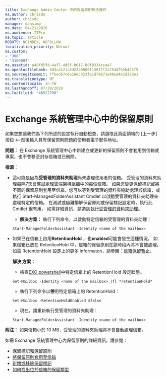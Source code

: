 ```yaml
---
title: Exchange Admin Center 中的保留原則無法運作
ms.author: chrisda
author: chrisda
manager: dansimp
ms.date: 04/21/2020
ms.audience: ITPro
ms.topic: article
ROBOTS: NOINDEX, NOFOLLOW
localization_priority: Normal
ms.custom:
- "308"
- "3100007"
ms.assetid: a48fd5fd-4af7-4d5f-b617-b0f9334ccaa7
ms.openlocfilehash: 4d3ca121c8d22a0900f136f7f2a754dfb5b435f5
ms.sourcegitcommit: ffbed67c0a16ec423fa1d79b71e48ea4e2d320e1
ms.translationtype: MT
ms.contentlocale: zh-TW
ms.lasthandoff: 07/29/2020
ms.locfileid: "46522798"
---
```

# <a name="retention-policies-in-exchange-admin-center"></a>Exchange 系統管理中心中的保留原則

如果您想讓我們為下列所述的設定執行自動檢查，請選取此頁面頂端的 [上一步] 按鈕 <--然後輸入具有保留原則問題的使用者電子郵件地址。

 **問題：** 在 Exchange 系統管理中心中新建立或更新的保留原則不會套用到信箱或專案，也不會移至封存信箱或已刪除。 
  
 **根源：**
  
- 這可能是因為**受管理的資料夾助理**尚未處理使用者的信箱。 受管理的資料夾助理每隔7天會嘗試處理雲端架構組織中的每個信箱。 如果您變更保留標記或將不同的保留原則套用至信箱，您可以等到受管理的資料夾協助處理該信箱，或執行 Start-ManagedFolderAssistant Cmdlet 以啟動受管理的資料夾助理來處理特定的信箱。 在測試或疑難排解保留原則或保留標記設定時，執行此 Cmdlet 很有用。 如需詳細資訊，請造訪[執行受管理的資料夾助理](https://msdn.microsoft.com/library/gg271153%28v=exchsrvcs.149%29.aspx#managedfolderassist)。
    
  - **解決方案：** 執行下列命令，以啟動特定信箱的受管理的資料夾助理：
    
  ```
  Start-ManagedFolderAssistant -Identity <name of the mailbox>
  ```

- 如果已在信箱上啟用**RetentionHold** ，也**enabled**可能會發生這種情況。 如果信箱已放在 RetentionHold 中，信箱的保留原則在該時段內將不會被處理。 如需 RetentionHold 設定上的更多 informaton，請參閱：[信箱保留暫](https://docs.microsoft.com/exchange/security-and-compliance/messaging-records-management/mailbox-retention-hold)止。
    
    **解決 方案：**
    
  - 檢查[EXO powershell](https://docs.microsoft.com/powershell/exchange/exchange-online/connect-to-exchange-online-powershell/connect-to-exchange-online-powershell?view=exchange-ps)中特定信箱上的 RetentionHold 設定狀態。
    
  ```
  Get-Mailbox -Identity <name of the mailbox> |fl *retentionHold*
  ```

  - 執行下列命令以**停**用特定信箱上的 RetentionHold：
    
  ```
  Set-Mailbox -RetentionHoldEnabled $false
  ```

  - 現在，請重新執行受管理的資料夾助理：
    
  ```
  Start-ManagedFolderAssistant -Identity <name of the mailbox>
  ```

 **附注：** 如果信箱小於 10 MB，受管理的資料夾助理將不會自動處理信箱。
 
如需 Exchange 系統管理中心內保留原則的詳細資訊，請參閱：
- [保留標記和保留原則](https://docs.microsoft.com/exchange/security-and-compliance/messaging-records-management/retention-tags-and-policies)
- [將保留原則套用至信箱](https://docs.microsoft.com/exchange/security-and-compliance/messaging-records-management/apply-retention-policy)
- [新增或移除保留標記](https://docs.microsoft.com/exchange/security-and-compliance/messaging-records-management/add-or-remove-retention-tags)
- [如何找出位於信箱的保留類型](https://docs.microsoft.com/microsoft-365/compliance/identify-a-hold-on-an-exchange-online-mailbox)
